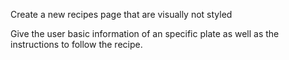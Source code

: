 Create a new recipes page that are visually not styled 

Give the user basic information of an specific plate as well as the 
instructions to follow the recipe.
